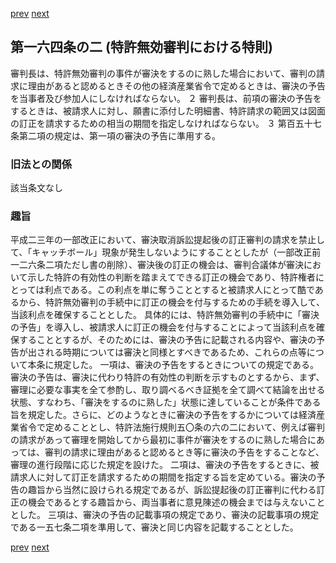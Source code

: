 [prev](/specific\markdowns\特許法\228_Mp-Ch_6-At_164.md)
[next](/specific\markdowns\特許法\230_Mp-Ch_6-At_165.md)
## 第一六四条の二 (特許無効審判における特則)
審判長は、特許無効審判の事件が審決をするのに熟した場合において、審判の請求に理由があると認めるときその他の経済産業省令で定めるときは、審決の予告を当事者及び参加人にしなければならない。
２ 審判長は、前項の審決の予告をするときは、被請求人に対し、願書に添付した明細書、特許請求の範囲又は図面の訂正を請求するための相当の期間を指定しなければならない。
３ 第百五十七条第二項の規定は、第一項の審決の予告に準用する。

### 旧法との関係
該当条文なし

### 趣旨
平成二三年の一部改正において、審決取消訴訟提起後の訂正審判の請求を禁止して、「キャッチボール」現象が発生しないようにすることとしたが（一部改正前一二六条二項ただし書の削除）、審決後の訂正の機会は、審判合議体が審決において示した特許の有効性の判断を踏まえてできる訂正の機会であり、特許権者にとっては利点である。この利点を単に奪うこととすると被請求人にとって酷であるから、特許無効審判の手続中に訂正の機会を付与するための手続を導入して、当該利点を確保することとした。
具体的には、特許無効審判の手続中に「審決の予告」を導入し、被請求人に訂正の機会を付与することによって当該利点を確保することとするが、そのためには、審決の予告に記載される内容や、審決の予告が出される時期については審決と同様とすべきであるため、これらの点等について本条に規定した。
一項は、審決の予告をするときについての規定である。審決の予告は、審決に代わり特許の有効性の判断を示すものとするから、まず、審理に必要な事実を全て参酌し、取り調べるべき証拠を全て調べて結論を出せる状態、すなわち、「審決をするのに熟した」状態に達していることが条件である旨を規定した。さらに、どのようなときに審決の予告をするかについては経済産業省令で定めることとし、特許法施行規則五〇条の六の二において、例えば審判の請求があって審理を開始してから最初に事件が審決をするのに熟した場合にあっては、審判の請求に理由があると認めるとき等に審決の予告をすることなど、審理の進行段階に応じた規定を設けた。
二項は、審決の予告をするときに、被請求人に対して訂正を請求するための期間を指定する旨を定めている。審決の予告の趣旨から当然に設けられる規定であるが、訴訟提起後の訂正審判に代わる訂正の機会であるとする趣旨から、両当事者に意見陳述の機会までは与えないこととした。
三項は、審決の予告の記載事項の規定であり、審決の記載事項の規定である一五七条二項を準用して、審決と同じ内容を記載することとした。

[prev](/specific\markdowns\特許法\228_Mp-Ch_6-At_164.md)
[next](/specific\markdowns\特許法\230_Mp-Ch_6-At_165.md)